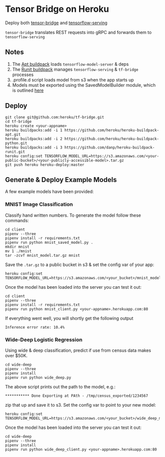  # Tensor Bridge on Heroku
 
Deploy both [tensor-bridge](https://github.com/Babylonpartners/tf-bridge) and [tensorflow-serving](https://www.tensorflow.org/serving/)

`tensor-bridge` translates REST requests into gRPC and forwards them to `tensorflow-serving`

## Notes
1. The [Apt buildpack](https://github.com/heroku/heroku-buildpack-apt) loads `tensorflow-model-server` & deps
1. The [Runit buildpack](https://github.com/danp/heroku-buildpack-runit) manages `tensorflow-serving` & `tf-bridge` processes
1. .profile.d script loads model from s3 when the app starts up
1. Models must be exported using the SavedModelBuilder module, which is outlined [here](https://www.tensorflow.org/serving/serving_basic)

## Deploy

```
git clone git@github.com:heroku/tf-bridge.git
cd tf-bridge
heroku create <your-appname>
heroku buildpacks:add -i 1 https://github.com/heroku/heroku-buildpack-apt.git
heroku buildpacks:add -i 2 https://github.com/heroku/heroku-buildpack-python.git
heroku buildpacks:add -i 3 https://github.com/danp/heroku-buildpack-runit.git
heroku config:set TENSORFLOW_MODEL_URL=https://s3.amazonaws.com/<your-public-bucket>/<your-publicly-accessible-model>.tar.gz
git push heroku heroku-deploy:master
```

## Generate & Deploy Example Models

A few example models have been provided:

### MNIST Image Classification

Classify hand written numbers. To generate the model follow these commands:

```
cd client
pipenv --three
pipenv install -r requirements.txt
pipenv run python mnist_saved_model.py .
mkdir mnist
mv 1 ./mnist
tar -zcvf mnist_model.tar.gz mnist
```

Save the `.tar.gz` to a public bucket in s3 & set the config var of your app:

```
heroku config:set TENSORFLOW_MODEL_URL=https://s3.amazonaws.com/<your_bucket>/mnist_model.tar.gz
```

Once the model has been loaded into the server you can test it out:

```
cd client
pipenv --three
pipenv install -r requirements.txt
pipenv run python mnist_client.py <your-appname>.herokuapp.com:80
```

If everything went well, you will shortly get the following output

`Inference error rate: 10.4%`

### Wide-Deep Logistic Regression

Using wide & deep classification, predict if use from census data makes over $50K.

```
cd wide-deep
pipenv --three
pipenv install
pipenv run python wide_deep.py
```

The above script prints out the path to the model, e.g.:
```
*********** Done Exporting at PAth - /tmp/census_exported/1234567
```

zip that up and save it to s3. Set the config var to point to your new model:

```
heroku config:set TENSORFLOW_MODEL_URL=https://s3.amazonaws.com/<your_bucket>/wide_deep_model.tar.gz
```

Once the model has been loaded into the server you can test it out:

```
cd wide-deep
pipenv --three
pipenv install
pipenv run python wide_deep_client.py <your-appname>.herokuapp.com:80
```

